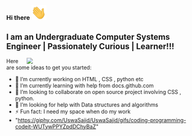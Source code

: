 ### Hi there <img src="https://raw.githubusercontent.com/UswaSajid/UswaSajid/master/wave.gif" width="40px">

## I am an Undergraduate Computer Systems Engineer | Passionately Curious | Learner!!!
<img src="https://giphy.com/UswaSajid/UswaSajid/gifs/coding-programming-codeit-WUTywPPYZpdDChyBaZ" width="450px" img align = "right">




Here are some ideas to get you started:

- 🔭 I’m currently working on HTML , CSS , python etc
- 🌱 I’m currently learning with help from docs.github.com
- 👯 I’m looking to collaborate on open source project involving CSS , python.
- 🤔 I’m looking for help with Data structures and algorithms
- ⚡ Fun fact: I need my space when do my work
- "https://giphy.com/UswaSajid/UswaSajid/gifs/coding-programming-codeit-WUTywPPYZpdDChyBaZ" 


